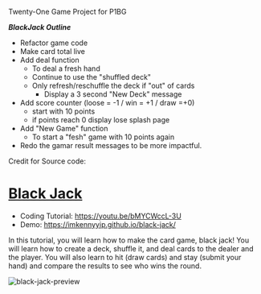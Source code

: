 Twenty-One
Game Project for P1BG

***BlackJack Outline***
- Refactor game code
- Make card total live
- Add deal function
    * To deal a fresh hand
    * Continue to use the "shuffled deck"
    * Only refresh/reschuffle the deck if "out" of cards
        * Display a 3 second "New Deck" message
- Add score counter (loose = -1 / win = +1 / draw =+0)
    * start with 10 points
    * if points reach 0 display lose splash page
- Add "New Game" function
    * To start a "fesh" game with 10 points again
- Redo the gamar result messages to be more impactful.



Credit for Source code:
# [Black Jack](https://youtu.be/bMYCWccL-3U)
- Coding Tutorial: https://youtu.be/bMYCWccL-3U
- Demo: https://imkennyyip.github.io/black-jack/

In this tutorial, you will learn how to make the card game, black jack! You will learn how to create a deck, shuffle it, and deal cards to the dealer and the player. You will also learn to hit (draw cards) and stay (submit your hand) and compare the results to see who wins the round.

![black-jack-preview](https://user-images.githubusercontent.com/78777681/163043266-b2232ed5-23e6-4550-9ed1-809c68ffa96b.png)



